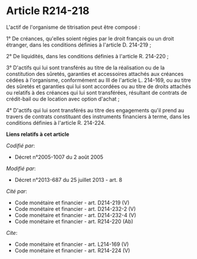 # Article R214-218

L'actif de l'organisme de titrisation peut être composé : 

1° De créances, qu'elles soient régies par le droit français ou un droit étranger, dans les conditions définies à l'article
D. 214-219 ; 

2° De liquidités, dans les conditions définies à l'article R. 214-220 ; 

3° D'actifs qui lui sont transférés au titre de la réalisation ou de la constitution des sûretés, garanties et accessoires
attachés aux créances cédées à l'organisme, conformément au III de l'article L. 214-169, ou au titre des sûretés et garanties
qui lui sont accordées ou au titre de droits attachés ou relatifs à des créances qui lui sont transférées, résultant de
contrats de crédit-bail ou de location avec option d'achat ; 

4° D'actifs qui lui sont transférés au titre des engagements qu'il prend au travers de contrats constituant des instruments
financiers à terme, dans les conditions définies à l'article R. 214-224.

**Liens relatifs à cet article**

_Codifié par_:

  - Décret n°2005-1007 du 2 août 2005

_Modifié par_:

  - Décret n°2013-687 du 25 juillet 2013 - art. 8

_Cité par_:

  - Code monétaire et financier - art. D214-219 (V)
  - Code monétaire et financier - art. D214-232-2 (V)
  - Code monétaire et financier - art. D214-232-4 (V)
  - Code monétaire et financier - art. R214-220 (Ab)

_Cite_:

  - Code monétaire et financier - art. L214-169 (V)
  - Code monétaire et financier - art. R214-224 (V)
